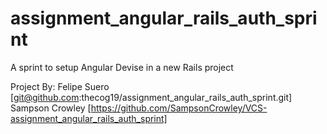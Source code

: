 # assignment_angular_rails_auth_sprint
A sprint to setup Angular Devise in a new Rails project

Project By:
Felipe Suero [git@github.com:thecog19/assignment_angular_rails_auth_sprint.git]
Sampson Crowley [https://github.com/SampsonCrowley/VCS-assignment_angular_rails_auth_sprint]
